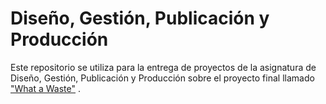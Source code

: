 # Diseño, Gestión, Publicación y Producción

Este repositorio se utiliza para la entrega de proyectos de la asignatura de Diseño, Gestión, Publicación y Producción sobre el proyecto final llamado ["What a Waste"](https://github.com/IES-Rafael-Alberti/ProyectoFinal) .